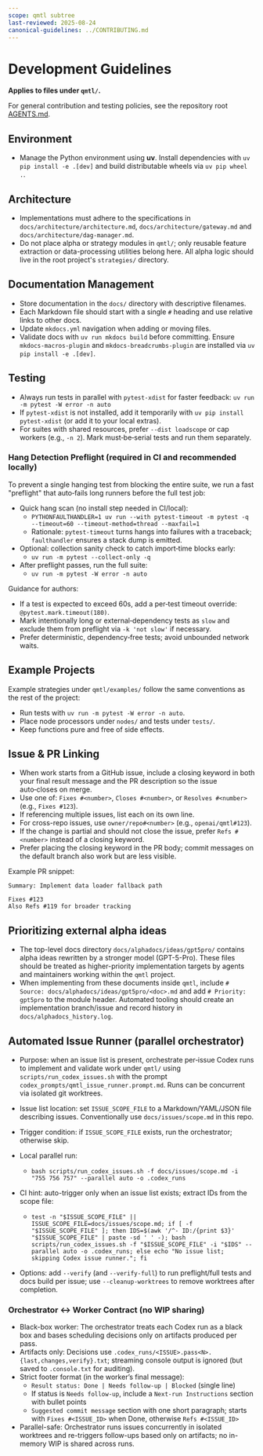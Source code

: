 ```yaml
---
scope: qmtl subtree
last-reviewed: 2025-08-24
canonical-guidelines: ../CONTRIBUTING.md
---
```


# Development Guidelines

**Applies to files under `qmtl/`.**

For general contribution and testing policies, see the repository root [AGENTS.md](../AGENTS.md).

## Environment

- Manage the Python environment using **uv**. Install dependencies with
  `uv pip install -e .[dev]` and build distributable wheels via `uv pip wheel .`.

## Architecture

- Implementations must adhere to the specifications in `docs/architecture/architecture.md`,
  `docs/architecture/gateway.md` and `docs/architecture/dag-manager.md`.
- Do not place alpha or strategy modules in `qmtl/`; only reusable feature extraction or
  data-processing utilities belong here. All alpha logic should live in the root project's
  `strategies/` directory.

## Documentation Management

- Store documentation in the `docs/` directory with descriptive filenames.
- Each Markdown file should start with a single `#` heading and use relative links to other docs.
- Update `mkdocs.yml` navigation when adding or moving files.
- Validate docs with `uv run mkdocs build` before committing. Ensure `mkdocs-macros-plugin`
  and `mkdocs-breadcrumbs-plugin` are installed via `uv pip install -e .[dev]`.

## Testing

- Always run tests in parallel with `pytest-xdist` for faster feedback:
  `uv run -m pytest -W error -n auto`
- If `pytest-xdist` is not installed, add it temporarily with
  `uv pip install pytest-xdist` (or add it to your local extras).
- For suites with shared resources, prefer `--dist loadscope` or cap workers
  (e.g., `-n 2`). Mark must‑be‑serial tests and run them separately.

### Hang Detection Preflight (required in CI and recommended locally)

To prevent a single hanging test from blocking the entire suite, we run a fast
"preflight" that auto‑fails long runners before the full test job:

- Quick hang scan (no install step needed in CI/local):
  - `PYTHONFAULTHANDLER=1 uv run --with pytest-timeout -m pytest -q --timeout=60 --timeout-method=thread --maxfail=1`
  - Rationale: `pytest-timeout` turns hangs into failures with a traceback; `faulthandler` ensures a stack dump is emitted.
- Optional: collection sanity check to catch import‑time blocks early:
  - `uv run -m pytest --collect-only -q`
- After preflight passes, run the full suite:
  - `uv run -m pytest -W error -n auto`

Guidance for authors:
- If a test is expected to exceed 60s, add a per‑test timeout override: `@pytest.mark.timeout(180)`.
- Mark intentionally long or external‑dependency tests as `slow` and exclude them from preflight via `-k 'not slow'` if necessary.
- Prefer deterministic, dependency‑free tests; avoid unbounded network waits.

## Example Projects

Example strategies under `qmtl/examples/` follow the same conventions as the rest of the
project:

- Run tests with `uv run -m pytest -W error -n auto`.
- Place node processors under `nodes/` and tests under `tests/`.
- Keep functions pure and free of side effects.

## Issue & PR Linking

- When work starts from a GitHub issue, include a closing keyword in both your final result message and the PR description so the issue auto‑closes on merge.
- Use one of: `Fixes #<number>`, `Closes #<number>`, or `Resolves #<number>` (e.g., `Fixes #123`).
- If referencing multiple issues, list each on its own line.
- For cross-repo issues, use `owner/repo#<number>` (e.g., `openai/qmtl#123`).
- If the change is partial and should not close the issue, prefer `Refs #<number>` instead of a closing keyword.
- Prefer placing the closing keyword in the PR body; commit messages on the default branch also work but are less visible.

Example PR snippet:

```
Summary: Implement data loader fallback path

Fixes #123
Also Refs #119 for broader tracking
```

## Prioritizing external alpha ideas

- The top-level docs directory `docs/alphadocs/ideas/gpt5pro/` contains alpha ideas rewritten
  by a stronger model (GPT-5-Pro). These files should be treated as higher-priority
  implementation targets by agents and maintainers working within the `qmtl` project.
- When implementing from these documents inside `qmtl`, include
  `# Source: docs/alphadocs/ideas/gpt5pro/<doc>.md` and add `# Priority: gpt5pro` to the
  module header. Automated tooling should create an implementation branch/issue and record
  history in `docs/alphadocs_history.log`.

## Automated Issue Runner (parallel orchestrator)

- Purpose: when an issue list is present, orchestrate per‑issue Codex runs to implement and validate work under `qmtl/` using `scripts/run_codex_issues.sh` with the prompt `codex_prompts/qmtl_issue_runner.prompt.md`. Runs can be concurrent via isolated git worktrees.
- Issue list location: set `ISSUE_SCOPE_FILE` to a Markdown/YAML/JSON file describing issues. Conventionally use `docs/issues/scope.md` in this repo.
- Trigger condition: if `ISSUE_SCOPE_FILE` exists, run the orchestrator; otherwise skip.
- Local parallel run:
  - `bash scripts/run_codex_issues.sh -f docs/issues/scope.md -i "755 756 757" --parallel auto -o .codex_runs`
- CI hint: auto-trigger only when an issue list exists; extract IDs from the scope file:
  - `test -n "$ISSUE_SCOPE_FILE" || ISSUE_SCOPE_FILE=docs/issues/scope.md; if [ -f "$ISSUE_SCOPE_FILE" ]; then IDS=$(awk '/^- ID:/{print $3}' "$ISSUE_SCOPE_FILE" | paste -sd ' ' -); bash scripts/run_codex_issues.sh -f "$ISSUE_SCOPE_FILE" -i "$IDS" --parallel auto -o .codex_runs; else echo "No issue list; skipping Codex issue runner."; fi`

- Options: add `--verify` (and `--verify-full`) to run preflight/full tests and docs build per issue; use `--cleanup-worktrees` to remove worktrees after completion.

### Orchestrator ↔ Worker Contract (no WIP sharing)

- Black-box worker: The orchestrator treats each Codex run as a black box and bases scheduling decisions only on artifacts produced per pass.
- Artifacts only: Decisions use `.codex_runs/<ISSUE>.pass<N>.{last,changes,verify}.txt`; streaming console output is ignored (but saved to `.console.txt` for auditing).
- Strict footer format (in the worker’s final message):
  - `Result status: Done | Needs follow-up | Blocked` (single line)
  - If status is `Needs follow-up`, include a `Next-run Instructions` section with bullet points
  - `Suggested commit message` section with one short paragraph; starts with `Fixes #<ISSUE_ID>` when Done, otherwise `Refs #<ISSUE_ID>`
- Parallel-safe: Orchestrator runs issues concurrently in isolated worktrees and re-triggers follow-ups based only on artifacts; no in-memory WIP is shared across runs.
